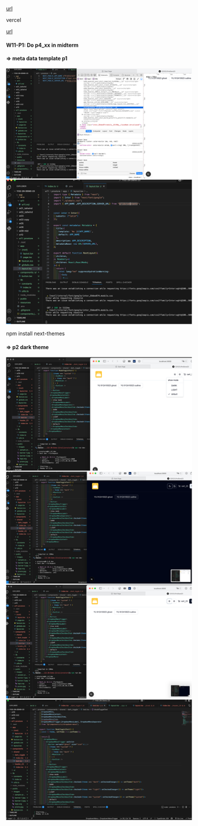 [url](https://github.com/0x55xx5/1132-2N-Demo-23/tree/main)

vercel

[url]()
#### W11-P1: Do p4_xx in midterm
 
#### => meta data template p1
 
![](w11-p1-1.png)
![](w11-p1-2.png)
 

 npm install next-themes   

#### => p2 dark theme
![](w11-p2-1.png)
![](w11-p2-2.png)
![](w11-p2-3.png)
![](w11-p2-4.png)
 
